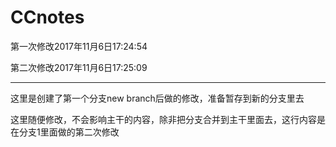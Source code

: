 # CCnotes

第一次修改2017年11月6日17:24:54

第二次修改2017年11月6日17:25:09

-------
这里是创建了第一个分支new branch后做的修改，准备暂存到新的分支里去

这里随便修改，不会影响主干的内容，除非把分支合并到主干里面去，这行内容是在分支1里面做的第二次修改

